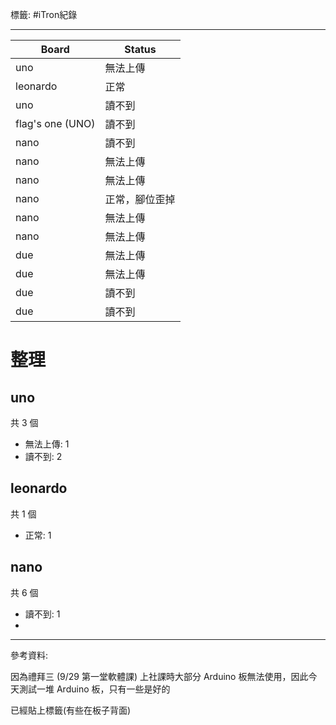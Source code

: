 標籤: #iTron紀錄 

---

| Board            | Status         |
| ---------------- | -------------- |
| uno              | 無法上傳       |
| leonardo         | 正常           |
| uno              | 讀不到         |
| flag's one (UNO) | 讀不到         |
| nano             | 讀不到         |
| nano             | 無法上傳       |
| nano             | 無法上傳       |
| nano             | 正常，腳位歪掉 |
| nano             | 無法上傳       |
| nano             | 無法上傳       |
| due              | 無法上傳       |
| due              | 無法上傳       |
| due              | 讀不到         |
| due              | 讀不到         | 

# 整理

## uno

共 3 個

- 無法上傳: 1
- 讀不到: 2

## leonardo

共 1 個

- 正常: 1

## nano

共 6 個

- 讀不到: 1
- 

---

參考資料:

因為禮拜三 (9/29 第一堂軟體課) 上社課時大部分 Arduino 板無法使用，因此今天測試一堆 Arduino 板，只有一些是好的

已經貼上標籤(有些在板子背面)
